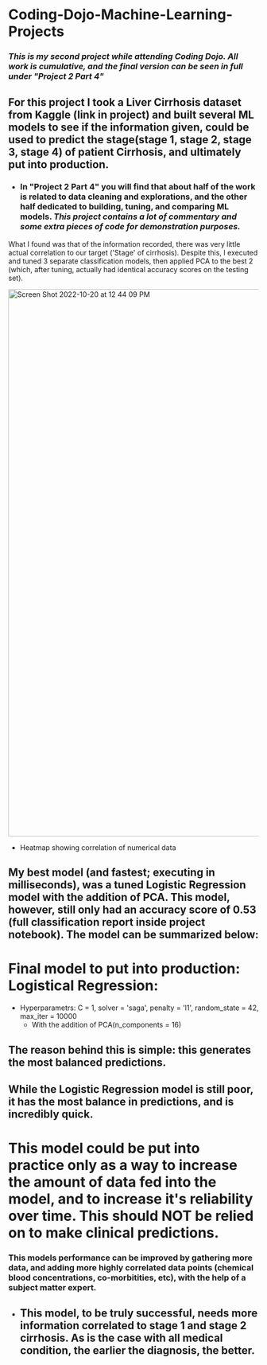 # Coding-Dojo-Machine-Learning-Projects
### *This is my second project while attending Coding Dojo. All work is cumulative, and the final version can be seen in full under "Project 2 Part 4"*

## For this project I took a Liver Cirrhosis dataset from Kaggle (link in project) and built several ML models to see if the information given, could be used to predict the stage(stage 1, stage 2, stage 3, stage 4) of patient Cirrhosis, and ultimately put into production.
  - ### In "Project 2 Part 4" you will find that about half of the work is related to data cleaning and explorations, and the other half dedicated to building, tuning, and comparing ML models. *This project contains a lot of commentary and some extra pieces of code for demonstration purposes.*

What I found was that of the information recorded, there was very little actual correlation to our target ('Stage' of cirrhosis). Despite this, I executed and tuned 3 separate classification models, then applied PCA to the best 2 (which, after tuning, actually had identical accuracy scores on the testing set).

<img width="1100" alt="Screen Shot 2022-10-20 at 12 44 09 PM" src="https://user-images.githubusercontent.com/109368648/197031893-429f51c3-ce5e-4cd5-8bbd-815330e12f35.png">

- Heatmap showing correlation of numerical data

## My best model (and fastest; executing in milliseconds), was a tuned Logistic Regression model with the addition of PCA. This model, however, still only had an accuracy score of 0.53 (full classification report inside project notebook). The model can be summarized below:

# Final model to put into production: Logistical Regression:
  - Hyperparametrs: C = 1, solver = 'saga', penalty = 'l1', random_state = 42, max_iter = 10000
    - With the addition of PCA(n_components = 16)

## The reason behind this is simple: this generates the most balanced predictions.
## While the Logistic Regression model is still poor, it has the most balance in predictions, and is incredibly quick. 
# This model could be put into practice only as a way to increase the amount of data fed into the model, and to increase it's reliability over time. This should NOT be relied on to make clinical predictions.
### This models performance can be improved by gathering more data, and adding more highly correlated data points (chemical blood concentrations, co-morbitities, etc), with the help of a subject matter expert.
- ## This model, to be truly successful, needs more information correlated to stage 1 and stage 2 cirrhosis. As is the case with all medical condition, the earlier the diagnosis, the better.

